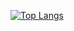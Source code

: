 [![Top Langs](https://github-readme-stats.vercel.app/api/top-langs/?username=jrary&layout=compact&theme=react)](https://github.com/anuraghazra/github-readme-stats)
